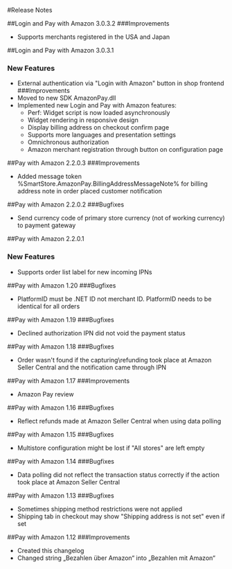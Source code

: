 ﻿#Release Notes

##Login and Pay with Amazon 3.0.3.2
###Improvements
* Supports merchants registered in the USA and Japan

##Login and Pay with Amazon 3.0.3.1
### New Features
* External authentication via "Login with Amazon" button in shop frontend
###Improvements
* Moved to new SDK AmazonPay.dll
* Implemented new Login and Pay with Amazon features:
	* Perf: Widget script is now loaded asynchronously
	* Widget rendering in responsive design
	* Display billing address on checkout confirm page
	* Supports more languages and presentation settings
	* Omnichronous authorization
	* Amazon merchant registration through button on configuration page

##Pay with Amazon 2.2.0.3
###Improvements
* Added message token %SmartStore.AmazonPay.BillingAddressMessageNote% for billing address note in order placed customer notification

##Pay with Amazon 2.2.0.2
###Bugfixes
* Send currency code of primary store currency (not of working currency) to payment gateway

##Pay with Amazon 2.2.0.1
### New Features
* Supports order list label for new incoming IPNs

##Pay with Amazon 1.20
###Bugfixes
* PlatformID must be .NET ID not merchant ID. PlatformID needs to be identical for all orders

##Pay with Amazon 1.19
###Bugfixes
* Declined authorization IPN did not void the payment status

##Pay with Amazon 1.18
###Bugfixes
* Order wasn't found if the capturing\refunding took place at Amazon Seller Central and the notification came through IPN

##Pay with Amazon 1.17
###Improvements
* Amazon Pay review

##Pay with Amazon 1.16
###Bugfixes
* Reflect refunds made at Amazon Seller Central when using data polling

##Pay with Amazon 1.15
###Bugfixes
* Multistore configuration might be lost if "All stores" are left empty

##Pay with Amazon 1.14
###Bugfixes
* Data polling did not reflect the transaction status correctly if the action took place at Amazon Seller Central

##Pay with Amazon 1.13
###Bugfixes
* Sometimes shipping method restrictions were not applied
* Shipping tab in checkout may show "Shipping address is not set" even if set

##Pay with Amazon 1.12
###Improvements
* Created this changelog
* Changed string „Bezahlen über Amazon“ into „Bezahlen mit Amazon“

